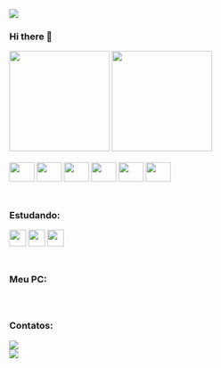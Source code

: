 <img src="https://camo.githubusercontent.com/fbda6972158e334db2b065fd877aadfda70753d38eb86ac5c5da597cd1b18dab/68747470733a2f2f63617073756c652d72656e6465722e76657263656c2e6170702f6170693f747970653d776176696e6726636f6c6f723d6772616469656e7426746578743d266865696768743d3130302673656374696f6e3d686561646572" data-canonical-src="https://capsule-render.vercel.app/api?type=waving&amp;color=#3399ff&amp;text=&amp;height=100&amp;section=header" style="max-width: 100%;">

### Hi there 👋

<div>
  <img height="180em" src="https://github-readme-stats.vercel.app/api?username=gabrieu5563&show_icons=true&theme=dark&title_color=79ff97&rank_icon=percentile&include_all_commits=true">
  <img height="180em" src="https://github-readme-stats.vercel.app/api/top-langs/?username=gabrieu5563&layout=compact&show_icons=true&theme=dark&title_color=79ff97&include_all_commits=true">
</div> 

<div style="display: inline_block"><br>
  <img height="35px" width="45px" src="https://cdn.jsdelivr.net/gh/devicons/devicon@latest/icons/html5/html5-original.svg" />
  <img height="35px" width="45px" src="https://cdn.jsdelivr.net/gh/devicons/devicon@latest/icons/css3/css3-original.svg" />
  <img height="35px" width="45px" src="https://cdn.jsdelivr.net/gh/devicons/devicon@latest/icons/javascript/javascript-original.svg" />
  <img height="35px" width="45px" src="https://cdn.jsdelivr.net/gh/devicons/devicon@latest/icons/cplusplus/cplusplus-original.svg" />
  <img height="35px" width="45px" src="https://cdn.jsdelivr.net/gh/devicons/devicon@latest/icons/python/python-original.svg" />
  <img height="35px" width="45px" src="https://cdn.jsdelivr.net/gh/devicons/devicon@latest/icons/java/java-original.svg"/>
</div>
<br>

##

<h3>Estudando:</h3>
<div>
  <img height ="30px" src="https://img.shields.io/badge/Python-000?style=for-the-badge&logo=python&logoColor=white"/>
  <img height ="30px" src="https://img.shields.io/badge/MySQL-000?style=for-the-badge&logo=mysql&logoColor=white"/>
  <img height ="30px" src="https://img.shields.io/badge/AWS-000?style=for-the-badge&logo=Amazon-AWS&logoColor=white"/>
</div>
<br>

##

<h3>Meu PC:</h3>
<br>

##

<h3>Contatos:</h3>
<div>
  <a href = "mailto:gabriel.joaquim.5567@gmail.com"> <img src="https://img.shields.io/badge/-Gmail-%23333?style=for-the-badge&logo=gmail&logoColor=white" target="_blank"></a>  
</div>

<img src="https://camo.githubusercontent.com/c27faf5c5f503dae2aadda8171178a26d0b35072e175f8c2dbb98737bc1a7eea/68747470733a2f2f63617073756c652d72656e6465722e76657263656c2e6170702f6170693f747970653d776176696e6726636f6c6f723d6772616469656e74266865696768743d3130302673656374696f6e3d666f6f746572" data-canonical-src="https://capsule-render.vercel.app/api?type=waving&amp;color=#3399ff&amp;height=100&amp;section=footer" style="max-width: 100%;">
